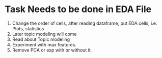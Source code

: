 # Task Needs to be done in EDA File
1. Change the order of cells, after reading dataframe, put EDA cells, i.e. Plots, statistics
2. Later topic modeling will come
3. Read about Topic modeling
4. Experiment with max features.
5. Remove PCA or exp with or without it.

